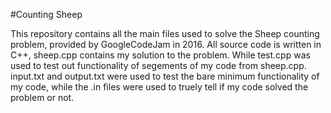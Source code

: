 #Counting Sheep

This repository contains all the main files used to solve the Sheep counting problem, provided by GoogleCodeJam in 2016.
All source code is written in C++, sheep.cpp contains my solution to the problem. While test.cpp was used to test out functionality of segements of my code from sheep.cpp. input.txt and output.txt were used to test the bare minimum functionality of my code, while the .in files were used to truely tell if my code solved the problem or not.

